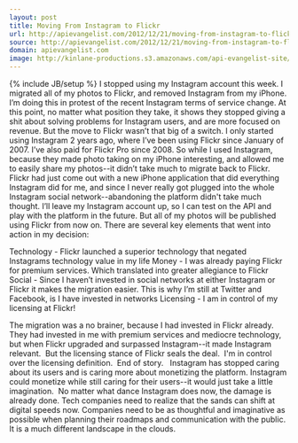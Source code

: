 ```yaml
---
layout: post
title: Moving From Instagram to Flickr
url: http://apievangelist.com/2012/12/21/moving-from-instagram-to-flickr/
source: http://apievangelist.com/2012/12/21/moving-from-instagram-to-flickr/
domain: apievangelist.com
image: http://kinlane-productions.s3.amazonaws.com/api-evangelist-site/blog/instagram-logo.jpg
---
```

{% include JB/setup %}
I stopped using my Instagram account this week.  I migrated all of my photos to Flickr, and removed Instagram from my iPhone.
I&rsquo;m doing this in protest of the recent Instagram terms of service change.  At this point, no matter what position they take, it shows they stopped giving a shit about solving problems for Instagram users, and are more focused on revenue.
But the move to Flickr wasn&rsquo;t that big of a switch.  I only started using Instagram 2 years ago, where I&rsquo;ve been using Flickr since January of 2007.  I&rsquo;ve also paid for Flickr Pro since 2008.
So while I used Instagram, because they made photo taking on my iPhone interesting, and allowed me to easily share my photos--it didn&rsquo;t take much to migrate back to Flickr.
Flickr had just come out with a new iPhone application that did everything Instagram did for me, and since I never really got plugged into the whole Instagram social network--abandoning the platform didn't take much thought.
I&rsquo;ll leave my Instagram account up, so I can test on the API and play with the platform in the future.  But all of my photos will be published using Flickr from now on.
There are several key elements that went into action in my decision:

Technology - Flickr launched a superior technology that negated Instagrams technology value in my life
Money - I was already paying Flickr for premium services.  Which translated into greater allegiance to Flickr
Social - Since I haven&rsquo;t invested in social networks at either Instagram or Flickr it makes the migration easier.  This is why I&rsquo;m still at Twitter and Facebook, is I have invested in networks
Licensing - I am in control of my licensing at Flickr!

The migration was a no brainer, because I had invested in Flickr already.  They had invested in me with premium services and mediocre technology, but when Flickr upgraded and surpassed Instagram--it made Instagram relevant. &nbsp;But the licensing stance of Flickr seals the deal. &nbsp;I'm in control over the licensing definition. &nbsp;End of story. &nbsp;
Instagram has stopped caring about its users and is caring more about monetizing the platform.  Instagram could monetize while still caring for their users--it would just take a little imagination.&nbsp;
No matter what dance Instagram does now, the damage is already done.  Tech companies need to realize that the sands can shift at digital speeds now.  Companies need to be as thoughtful and imaginative as possible when planning their roadmaps and communication with the public.
It is a much different landscape in the clouds.